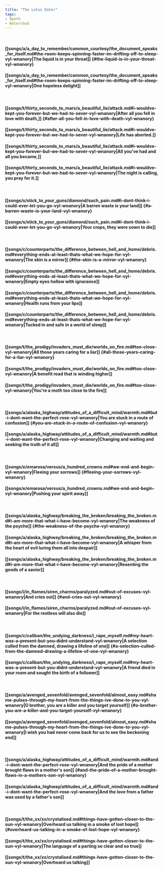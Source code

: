 ```yaml
---
title: "The Lotus Eater"
tags:
- Opeth
- Watershed
---
```

&nbsp;
#### [[songs/a/a_day_to_remember/common_courtesy/the_document_speaks_for_itself.md#the-room-keeps-spinning-faster-im-drifting-off-to-sleep-vyl-wnanory|The liquid is in your throat]] {#the-liquid-is-in-your-throat-vyl-wnanory}
#### [[songs/a/a_day_to_remember/common_courtesy/the_document_speaks_for_itself.md#the-room-keeps-spinning-faster-im-drifting-off-to-sleep-vyl-wnanory|One hopeless delight]]
&nbsp;
#### [[songs/t/thirty_seconds_to_mars/a_beautiful_lie/attack.md#i-wouldve-kept-you-forever-but-we-had-to-sever-vyl-wnanory|After all you fell in love with death,]] {#after-all-you-fell-in-love-with-death-vyl-wnanory}
#### [[songs/t/thirty_seconds_to_mars/a_beautiful_lie/attack.md#i-wouldve-kept-you-forever-but-we-had-to-sever-vyl-wnanory|Life has aborted.]]
#### [[songs/t/thirty_seconds_to_mars/a_beautiful_lie/attack.md#i-wouldve-kept-you-forever-but-we-had-to-sever-vyl-wnanory|All you've had and all you became,]]
#### [[songs/t/thirty_seconds_to_mars/a_beautiful_lie/attack.md#i-wouldve-kept-you-forever-but-we-had-to-sever-vyl-wnanory|The night is calling, you pray for it.]]
&nbsp;
#### [[songs/s/stick_to_your_guns/diamond/such_pain.md#i-dont-think-i-could-ever-let-you-go-vyl-wnanory|A barren waste is your land]] {#a-barren-waste-is-your-land-vyl-wnanory}
#### [[songs/s/stick_to_your_guns/diamond/such_pain.md#i-dont-think-i-could-ever-let-you-go-vyl-wnanory|Your crops, they were sown to die]]
&nbsp;
#### [[songs/c/counterparts/the_difference_between_hell_and_home/debris.md#everything-ends-at-least-thats-what-we-hope-for-vyl-wnanory|The skin is a mirror]] {#the-skin-is-a-mirror-vyl-wnanory}
#### [[songs/c/counterparts/the_difference_between_hell_and_home/debris.md#everything-ends-at-least-thats-what-we-hope-for-vyl-wnanory|Empty eyes hollow with ignorance]]
#### [[songs/c/counterparts/the_difference_between_hell_and_home/debris.md#everything-ends-at-least-thats-what-we-hope-for-vyl-wnanory|Health runs from your lips]]
#### [[songs/c/counterparts/the_difference_between_hell_and_home/debris.md#everything-ends-at-least-thats-what-we-hope-for-vyl-wnanory|Tucked in and safe in a world of sleep]]
&nbsp;
#### [[songs/t/the_prodigy/invaders_must_die/worlds_on_fire.md#too-close-vyl-wnanory|All those years caring for a liar]] {#all-those-years-caring-for-a-liar-vyl-wnanory}
#### [[songs/t/the_prodigy/invaders_must_die/worlds_on_fire.md#too-close-vyl-wnanory|A benefit road that is winding higher]]
#### [[songs/t/the_prodigy/invaders_must_die/worlds_on_fire.md#too-close-vyl-wnanory|You're a moth too close to the fire]]
&nbsp;
#### [[songs/a/alaska_highway/attitudes_of_a_difficult_mind/warmth.md#but-i-dont-want-the-perfect-rose-vyl-wnanory|You are stuck in a route of confusion]] {#you-are-stuck-in-a-route-of-confusion-vyl-wnanory}
#### [[songs/a/alaska_highway/attitudes_of_a_difficult_mind/warmth.md#but-i-dont-want-the-perfect-rose-vyl-wnanory|Changing and waiting and seeking the truth of it all]]
&nbsp;
#### [[songs/e/emarosa/versus/a_hundred_crowns.md#we-end-and-begin-vyl-wnanory|Fleeing your sorrows]] {#fleeing-your-sorrows-vyl-wnanory}
#### [[songs/e/emarosa/versus/a_hundred_crowns.md#we-end-and-begin-vyl-wnanory|Pushing your spirit away]]
&nbsp;
#### [[songs/a/alaska_highway/breaking_the_broken/breaking_the_broken.md#i-am-more-that-what-i-have-become-vyl-wnanory|The weakness of the psyche]] {#the-weakness-of-the-psyche-vyl-wnanory}
#### [[songs/a/alaska_highway/breaking_the_broken/breaking_the_broken.md#i-am-more-that-what-i-have-become-vyl-wnanory|A whisper from the heart of evil luring them all into despair]]
#### [[songs/a/alaska_highway/breaking_the_broken/breaking_the_broken.md#i-am-more-that-what-i-have-become-vyl-wnanory|Resenting the goods of a savior]]
&nbsp;
#### [[songs/i/in_flames/siren_charms/paralyzed.md#out-of-excuses-vyl-wnanory|And cries out]] {#and-cries-out-vyl-wnanory}
#### [[songs/i/in_flames/siren_charms/paralyzed.md#out-of-excuses-vyl-wnanory|For the restless will also die]]
&nbsp;
#### [[songs/c/caliban/the_undying_darkness/i_rape_myself.md#my-heart-was-a-present-but-you-didnt-understand-vyl-wnanory|A selection culled from the damned, drawing a lifeline of one]] {#a-selection-culled-from-the-damned-drawing-a-lifeline-of-one-vyl-wnanory}
#### [[songs/c/caliban/the_undying_darkness/i_rape_myself.md#my-heart-was-a-present-but-you-didnt-understand-vyl-wnanory|A friend died in your room and sought the birth of a follower]]
&nbsp;
#### [[songs/a/avenged_sevenfold/avenged_sevenfold/almost_easy.md#shame-pulses-through-my-heart-from-the-things-ive-done-to-you-vyl-wnanory|O brother, you are a killer and you target yourself]] {#o-brother-you-are-a-killer-and-you-target-yourself-vyl-wnanory}
#### [[songs/a/avenged_sevenfold/avenged_sevenfold/almost_easy.md#shame-pulses-through-my-heart-from-the-things-ive-done-to-you-vyl-wnanory|I wish you had never come back for us to see the beckoning end]]
&nbsp;
#### [[songs/a/alaska_highway/attitudes_of_a_difficult_mind/warmth.md#and-i-dont-want-the-perfect-rose-vyl-wnanory|And the pride of a mother brought flaws in a mother's son]] {#and-the-pride-of-a-mother-brought-flaws-in-a-mothers-son-vyl-wnanory}
#### [[songs/a/alaska_highway/attitudes_of_a_difficult_mind/warmth.md#and-i-dont-want-the-perfect-rose-vyl-wnanory|And the love from a father was used by a father's son]]
&nbsp;
#### [[songs/t/the_xx/xx/crystalised.md#things-have-gotten-closer-to-the-sun-vyl-wnanory|Overheard us talking in a smoke of lost hope]] {#overheard-us-talking-in-a-smoke-of-lost-hope-vyl-wnanory}
#### [[songs/t/the_xx/xx/crystalised.md#things-have-gotten-closer-to-the-sun-vyl-wnanory|The language of a parting so clear and so true]]
#### [[songs/t/the_xx/xx/crystalised.md#things-have-gotten-closer-to-the-sun-vyl-wnanory|Overheard us talking]]
